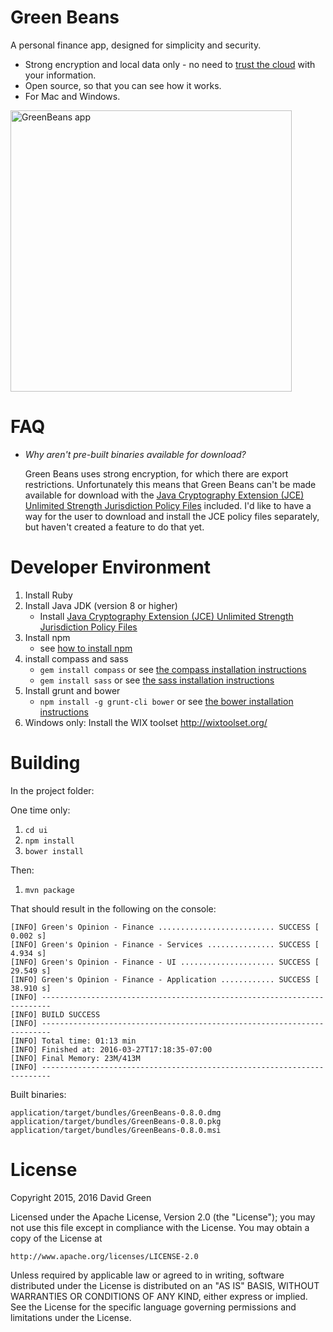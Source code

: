 # Green Beans

A personal finance app, designed for simplicity and security.

* Strong encryption and local data only - no need to [trust the cloud](http://www.informationisbeautiful.net/visualizations/worlds-biggest-data-breaches-hacks/) with your information.
* Open source, so that you can see how it works.
* For Mac and Windows.

<img src="https://raw.githubusercontent.com/greensopinion/greenbeans/master/ui/app/images/help/report-categories-by-month.png" width="450px" alt="GreenBeans app"/>

# FAQ

* *Why aren't pre-built binaries available for download?*

  Green Beans uses strong encryption, for which there are export restrictions.  Unfortunately this means that Green Beans can't be made available for download with the [Java Cryptography Extension (JCE) Unlimited Strength Jurisdiction Policy Files](http://www.oracle.com/technetwork/java/javase/downloads/jce8-download-2133166.html) included.  I'd like to have a way for the user to download and install the JCE policy files separately, but haven't created a feature to do that yet.

# Developer Environment

1. Install Ruby
2. Install Java JDK (version 8 or higher)
   * Install [Java Cryptography Extension (JCE) Unlimited Strength Jurisdiction Policy Files](http://www.oracle.com/technetwork/java/javase/downloads/jce8-download-2133166.html)
3. Install npm
   * see [how to install npm](https://docs.npmjs.com/getting-started/installing-node)
4. install compass and sass
   * ``gem install compass`` or see [the compass installation instructions](http://compass-style.org/install/)
   * ``gem install sass`` or see [the sass installation instructions](http://sass-lang.com/install)
5. Install grunt and bower
   * ``npm install -g grunt-cli bower`` or see [the bower installation instructions](https://www.npmjs.com/package/bower)
6. Windows only: Install the WIX toolset http://wixtoolset.org/

# Building

In the project folder:

One time only:

1. `cd ui`
2. `npm install`
3. `bower install`

Then:

1. `mvn package`

That should result in the following on the console:

````
[INFO] Green's Opinion - Finance .......................... SUCCESS [  0.002 s]
[INFO] Green's Opinion - Finance - Services ............... SUCCESS [  4.934 s]
[INFO] Green's Opinion - Finance - UI ..................... SUCCESS [ 29.549 s]
[INFO] Green's Opinion - Finance - Application ............ SUCCESS [ 38.910 s]
[INFO] ------------------------------------------------------------------------
[INFO] BUILD SUCCESS
[INFO] ------------------------------------------------------------------------
[INFO] Total time: 01:13 min
[INFO] Finished at: 2016-03-27T17:18:35-07:00
[INFO] Final Memory: 23M/413M
[INFO] ------------------------------------------------------------------------
````

Built binaries:

````
application/target/bundles/GreenBeans-0.8.0.dmg
application/target/bundles/GreenBeans-0.8.0.pkg
application/target/bundles/GreenBeans-0.8.0.msi
````

# License

Copyright 2015, 2016 David Green

Licensed under the Apache License, Version 2.0 (the "License");
you may not use this file except in compliance with the License.
You may obtain a copy of the License at

    http://www.apache.org/licenses/LICENSE-2.0

Unless required by applicable law or agreed to in writing, software
distributed under the License is distributed on an "AS IS" BASIS,
WITHOUT WARRANTIES OR CONDITIONS OF ANY KIND, either express or implied.
See the License for the specific language governing permissions and
limitations under the License.
